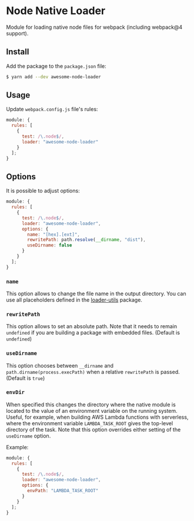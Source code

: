 # Node Native Loader

Module for loading native node files for webpack (including webpack@4 support).

## Install

Add the package to the `package.json` file:

```bash
$ yarn add --dev awesome-node-loader
```

## Usage

Update `webpack.config.js` file's rules:

```javascript
module: {
  rules: [
    {
      test: /\.node$/,
      loader: "awesome-node-loader"
    }
  ];
}
```

## Options

It is possible to adjust options:

```javascript
module: {
  rules: [
    {
      test: /\.node$/,
      loader: "awesome-node-loader",
      options: {
        name: "[hex].[ext]",
        rewritePath: path.resolve(__dirname, "dist"),
        useDirname: false
      }
    }
  ];
}
```

### `name`

This option allows to change the file name in the output directory. You can use all placeholders defined in the [loader-utils](https://github.com/webpack/loader-utils/tree/v1.1.0#interpolatename) package.

### `rewritePath`

This option allows to set an absolute path. Note that it needs to remain `undefined` if you are building a package with embedded files. (Default is `undefined`)

### `useDirname`

This option chooses between `__dirname` and `path.dirname(process.execPath)` when a relative `rewritePath` is passed. (Default is `true`)

### `envDir`

When specified this changes the directory where the native module is located to the value of an environment variable on the running system. Useful, for example, when building AWS Lambda functions with serverless, where the environment variable `LAMBDA_TASK_ROOT` gives the top-level directory of the task. Note that this option overrides either setting of the `useDirname` option.

Example:

```javascript
module: {
  rules: [
    {
      test: /\.node$/,
      loader: "awesome-node-loader",
      options: {
        envPath: "LAMBDA_TASK_ROOT"
      }
    }
  ];
}
```
